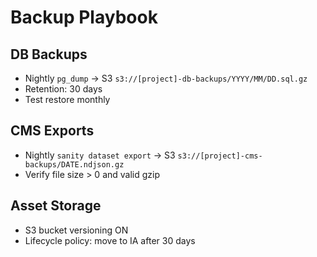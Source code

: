 # Backup Playbook

## DB Backups
- Nightly `pg_dump` → S3 `s3://[project]-db-backups/YYYY/MM/DD.sql.gz`
- Retention: 30 days
- Test restore monthly

## CMS Exports
- Nightly `sanity dataset export` → S3 `s3://[project]-cms-backups/DATE.ndjson.gz`
- Verify file size > 0 and valid gzip

## Asset Storage
- S3 bucket versioning ON
- Lifecycle policy: move to IA after 30 days
